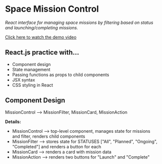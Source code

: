# Space Mission Control

_React interface for managing space missions by filtering based on status and launching/completing missions._

[Click here to watch the demo video](https://drive.google.com/file/d/1Sg8SXUVA1gnwNSlDYcdk-DqJDIR6oWa7/view?usp=drive_link)

## React.js practice with...

- Component design
- State management
- Passing functions as props to child components
- JSX syntax
- CSS styling in React

## Component Design

MissionControl --> MissionFilter, MissionCard, MissionAction

**Details:**

- MissionControl --> top-level component, manages state for missions and filter, renders child components
- MissionFilter --> stores state for STATUSES ["All", "Planned", "Ongoing", "Completed"] and renders a button for each
- MissionCard --> renders a card with mission data
- MissionAction --> renders two buttons for "Launch" and "Complete"
